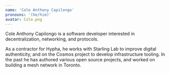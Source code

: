 ```yaml
---
name: 'Cole Anthony Capilongo'
pronouns: '(he/him)'
avatar: Cole.png
---
```

Cole Anthony Capilongo is a software developer interested in decentralization, networking, and protocols. 

As a contractor for Hypha, he works with Starling Lab to improve digital authenticity, and on the Cosmos project to develop infrastructure tooling. In the past he has authored various open source projects, and worked on building a mesh network in Toronto. 
        